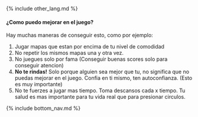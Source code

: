 {% include other_lang.md %}

#### ¿Como puedo mejorar en el juego?

Hay muchas maneras de conseguir esto, como por ejemplo:

1. Jugar mapas que estan por encima de tu nivel de comodidad
2. No repetir los mismos mapas una y otra vez.
3. No juegues solo por fama (Conseguir buenas scores solo para conseguir atencion)
4. **No te rindas!** Solo porque alguien sea mejor que tu, no significa que no puedas mejorar en el juego. Confia en ti mismo, ten autoconfianza. (Esto es muy importante)
5. No te fuerzes a jugar mas tiempo. Toma descansos cada x tiempo. Tu salud es mas importante para tu vida real que para presionar circulos.

<!-- Don't touch this part thank you -->
{% include bottom_nav.md %}